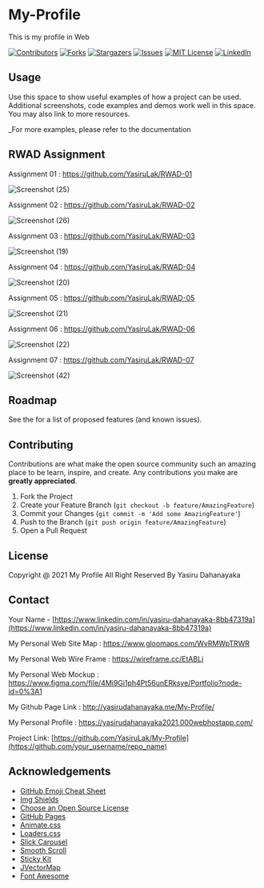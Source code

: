 # My-Profile
This is my profile in Web

[![Contributors][contributors-shield]][contributors-url]
[![Forks][forks-shield]][forks-url]
[![Stargazers][stars-shield]][stars-url]
[![Issues][issues-shield]][issues-url]
[![MIT License][license-shield]][license-url]
[![LinkedIn][linkedin-shield]](https://www.linkedin.com/in/yasiru-dahanayaka-8bb47319a)


<!-- USAGE EXAMPLES -->
## Usage

Use this space to show useful examples of how a project can be used. Additional screenshots, code examples and demos work well in this space. You may also link to more resources.

_For more examples, please refer to the documentation

## RWAD Assignment 

Assignment 01 : https://github.com/YasiruLak/RWAD-01

![Screenshot (25)](https://user-images.githubusercontent.com/80274745/147409019-7d92a46f-5a76-413d-b690-c66de7e60601.png)

Assignment 02 : https://github.com/YasiruLak/RWAD-02

![Screenshot (26)](https://user-images.githubusercontent.com/80274745/147409038-34869dba-958e-465a-b493-dd1afc89748b.png)

Assignment 03 : https://github.com/YasiruLak/RWAD-03

![Screenshot (19)](https://user-images.githubusercontent.com/80274745/147409050-80b1736f-5f75-40d9-8aef-4766eb607b6e.png)

Assignment 04 : https://github.com/YasiruLak/RWAD-04

![Screenshot (20)](https://user-images.githubusercontent.com/80274745/147409065-e3aabe12-e2f8-4b3d-a072-109ef83357a4.png)

Assignment 05 : https://github.com/YasiruLak/RWAD-05

![Screenshot (21)](https://user-images.githubusercontent.com/80274745/147409089-ef0b82a4-f8b7-4eda-9238-527c04251111.png)

Assignment 06 : https://github.com/YasiruLak/RWAD-06

![Screenshot (22)](https://user-images.githubusercontent.com/80274745/147409114-edd27e21-6693-4244-8a56-8f9ea040191c.png)

Assignment 07 : https://github.com/YasiruLak/RWAD-07

![Screenshot (42)](https://user-images.githubusercontent.com/80274745/148691501-27ad7ee9-cae0-44e9-a801-09a1b93ff52c.png)




<!-- ROADMAP -->
## Roadmap

See the for a list of proposed features (and known issues).



<!-- CONTRIBUTING -->
## Contributing

Contributions are what make the open source community such an amazing place to be learn, inspire, and create. Any contributions you make are **greatly appreciated**.

1. Fork the Project
2. Create your Feature Branch (`git checkout -b feature/AmazingFeature`)
3. Commit your Changes (`git commit -m 'Add some AmazingFeature'`)
4. Push to the Branch (`git push origin feature/AmazingFeature`)
5. Open a Pull Request



<!-- LICENSE -->
## License

Copyright @ 2021 My Profile All Right Reserved By Yasiru Dahanayaka



<!-- CONTACT -->
## Contact

Your Name - [https://www.linkedin.com/in/yasiru-dahanayaka-8bb47319a](https://www.linkedin.com/in/yasiru-dahanayaka-8bb47319a) 

My Personal Web Site Map : https://www.gloomaps.com/WvRMWpTRWR

My Personal Web Wire Frame : https://wireframe.cc/EtABLj

My Personal Web Mockup : https://www.figma.com/file/4Mi9Gi1ph4Pt56unERksye/Portfolio?node-id=0%3A1

My Github Page Link : http://yasirudahanayaka.me/My-Profile/

My Personal Profile : https://yasirudahanayaka2021.000webhostapp.com/

Project Link: [https://github.com/YasiruLak/My-Profile](https://github.com/your_username/repo_name)



<!-- ACKNOWLEDGEMENTS -->
## Acknowledgements
* [GitHub Emoji Cheat Sheet](https://www.webpagefx.com/tools/emoji-cheat-sheet)
* [Img Shields](https://shields.io)
* [Choose an Open Source License](https://choosealicense.com)
* [GitHub Pages](https://pages.github.com)
* [Animate.css](https://daneden.github.io/animate.css)
* [Loaders.css](https://connoratherton.com/loaders)
* [Slick Carousel](https://kenwheeler.github.io/slick)
* [Smooth Scroll](https://github.com/cferdinandi/smooth-scroll)
* [Sticky Kit](http://leafo.net/sticky-kit)
* [JVectorMap](http://jvectormap.com)
* [Font Awesome](https://fontawesome.com)


<!-- MARKDOWN LINKS & IMAGES -->
<!-- https://www.markdownguide.org/basic-syntax/#reference-style-links -->
[contributors-shield]: https://img.shields.io/github/contributors/othneildrew/Best-README-Template.svg?style=for-the-badge
[contributors-url]: https://github.com/othneildrew/Best-README-Template/graphs/contributors
[forks-shield]: https://img.shields.io/github/forks/othneildrew/Best-README-Template.svg?style=for-the-badge
[forks-url]: https://github.com/othneildrew/Best-README-Template/network/members
[stars-shield]: https://img.shields.io/github/stars/othneildrew/Best-README-Template.svg?style=for-the-badge
[stars-url]: https://github.com/othneildrew/Best-README-Template/stargazers
[issues-shield]: https://img.shields.io/github/issues/othneildrew/Best-README-Template.svg?style=for-the-badge
[issues-url]: https://github.com/othneildrew/Best-README-Template/issues
[license-shield]: https://img.shields.io/github/license/othneildrew/Best-README-Template.svg?style=for-the-badge
[license-url]: https://github.com/othneildrew/Best-README-Template/blob/master/LICENSE.txt
[linkedin-shield]: https://img.shields.io/badge/-LinkedIn-black.svg?style=for-the-badge&logo=linkedin&colorB=555
[linkedin-url]: https://linkedin.com/in/othneildrew
[product-screenshot]: images/screenshot.png
